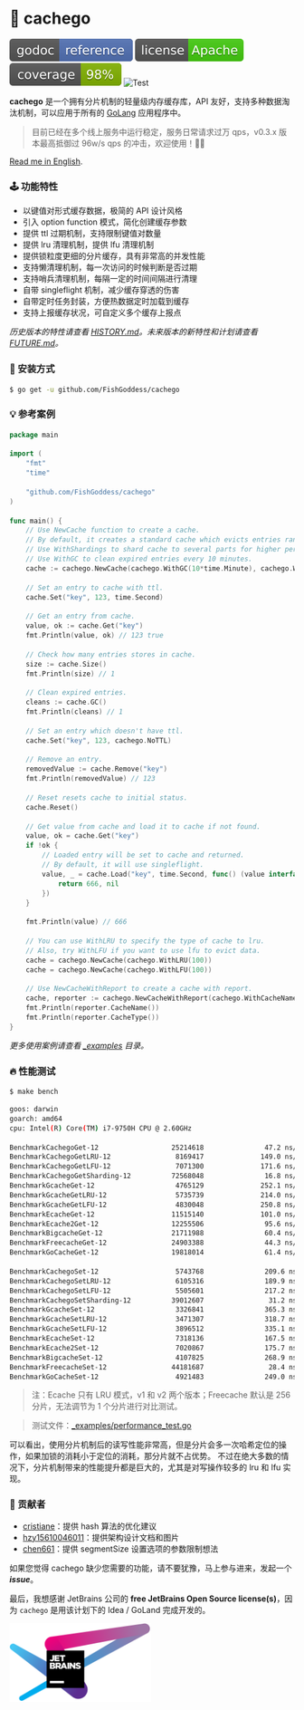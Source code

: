 # 🍰 cachego

[![Go Doc](_icons/godoc.svg)](https://pkg.go.dev/github.com/FishGoddess/cachego)
[![License](_icons/license.svg)](https://www.apache.org/licenses/LICENSE-2.0.html)
[![License](_icons/coverage.svg)](_icons/coverage.svg)
![Test](https://github.com/FishGoddess/cachego/actions/workflows/test.yml/badge.svg)

**cachego** 是一个拥有分片机制的轻量级内存缓存库，API 友好，支持多种数据淘汰机制，可以应用于所有的 [GoLang](https://golang.org) 应用程序中。

> 目前已经在多个线上服务中运行稳定，服务日常请求过万 qps，v0.3.x 版本最高抵御过 96w/s qps 的冲击，欢迎使用！👏🏻

[Read me in English](./README.en.md).

### 🕹 功能特性

* 以键值对形式缓存数据，极简的 API 设计风格
* 引入 option function 模式，简化创建缓存参数
* 提供 ttl 过期机制，支持限制键值对数量
* 提供 lru 清理机制，提供 lfu 清理机制
* 提供锁粒度更细的分片缓存，具有非常高的并发性能
* 支持懒清理机制，每一次访问的时候判断是否过期
* 支持哨兵清理机制，每隔一定的时间间隔进行清理
* 自带 singleflight 机制，减少缓存穿透的伤害
* 自带定时任务封装，方便热数据定时加载到缓存
* 支持上报缓存状况，可自定义多个缓存上报点

_历史版本的特性请查看 [HISTORY.md](./HISTORY.md)。未来版本的新特性和计划请查看 [FUTURE.md](./FUTURE.md)。_

### 🚀 安装方式

```bash
$ go get -u github.com/FishGoddess/cachego
```

### 💡 参考案例

```go
package main

import (
	"fmt"
	"time"

	"github.com/FishGoddess/cachego"
)

func main() {
	// Use NewCache function to create a cache.
	// By default, it creates a standard cache which evicts entries randomly.
	// Use WithShardings to shard cache to several parts for higher performance.
	// Use WithGC to clean expired entries every 10 minutes.
	cache := cachego.NewCache(cachego.WithGC(10*time.Minute), cachego.WithShardings(64))

	// Set an entry to cache with ttl.
	cache.Set("key", 123, time.Second)

	// Get an entry from cache.
	value, ok := cache.Get("key")
	fmt.Println(value, ok) // 123 true

	// Check how many entries stores in cache.
	size := cache.Size()
	fmt.Println(size) // 1

	// Clean expired entries.
	cleans := cache.GC()
	fmt.Println(cleans) // 1

	// Set an entry which doesn't have ttl.
	cache.Set("key", 123, cachego.NoTTL)

	// Remove an entry.
	removedValue := cache.Remove("key")
	fmt.Println(removedValue) // 123

	// Reset resets cache to initial status.
	cache.Reset()

	// Get value from cache and load it to cache if not found.
	value, ok = cache.Get("key")
	if !ok {
		// Loaded entry will be set to cache and returned.
		// By default, it will use singleflight.
		value, _ = cache.Load("key", time.Second, func() (value interface{}, err error) {
			return 666, nil
		})
	}

	fmt.Println(value) // 666

	// You can use WithLRU to specify the type of cache to lru.
	// Also, try WithLFU if you want to use lfu to evict data.
	cache = cachego.NewCache(cachego.WithLRU(100))
	cache = cachego.NewCache(cachego.WithLFU(100))

	// Use NewCacheWithReport to create a cache with report.
	cache, reporter := cachego.NewCacheWithReport(cachego.WithCacheName("test"))
	fmt.Println(reporter.CacheName())
	fmt.Println(reporter.CacheType())
}
```

_更多使用案例请查看 [_examples](./_examples) 目录。_

### 🔥 性能测试

```bash
$ make bench
```

```bash
goos: darwin
goarch: amd64
cpu: Intel(R) Core(TM) i7-9750H CPU @ 2.60GHz

BenchmarkCachegoGet-12                  25214618               47.2 ns/op             0 B/op          0 allocs/op
BenchmarkCachegoGetLRU-12                8169417              149.0 ns/op             0 B/op          0 allocs/op
BenchmarkCachegoGetLFU-12                7071300              171.6 ns/op             0 B/op          0 allocs/op
BenchmarkCachegoGetSharding-12          72568048               16.8 ns/op             0 B/op          0 allocs/op
BenchmarkGcacheGet-12                    4765129              252.1 ns/op            16 B/op          1 allocs/op
BenchmarkGcacheGetLRU-12                 5735739              214.0 ns/op            16 B/op          1 allocs/op
BenchmarkGcacheGetLFU-12                 4830048              250.8 ns/op            16 B/op          1 allocs/op
BenchmarkEcacheGet-12                   11515140              101.0 ns/op             0 B/op          0 allocs/op
BenchmarkEcache2Get-12                  12255506               95.6 ns/op             0 B/op          0 allocs/op
BenchmarkBigcacheGet-12                 21711988               60.4 ns/op             7 B/op          2 allocs/op
BenchmarkFreecacheGet-12                24903388               44.3 ns/op            27 B/op          2 allocs/op
BenchmarkGoCacheGet-12                  19818014               61.4 ns/op             0 B/op          0 allocs/op

BenchmarkCachegoSet-12                   5743768               209.6 ns/op           16 B/op          1 allocs/op
BenchmarkCachegoSetLRU-12                6105316               189.9 ns/op           16 B/op          1 allocs/op
BenchmarkCachegoSetLFU-12                5505601               217.2 ns/op           16 B/op          1 allocs/op
BenchmarkCachegoSetSharding-12          39012607                31.2 ns/op           16 B/op          1 allocs/op
BenchmarkGcacheSet-12                    3326841               365.3 ns/op           56 B/op          3 allocs/op
BenchmarkGcacheSetLRU-12                 3471307               318.7 ns/op           56 B/op          3 allocs/op
BenchmarkGcacheSetLFU-12                 3896512               335.1 ns/op           56 B/op          3 allocs/op
BenchmarkEcacheSet-12                    7318136               167.5 ns/op           32 B/op          2 allocs/op
BenchmarkEcache2Set-12                   7020867               175.7 ns/op           32 B/op          2 allocs/op
BenchmarkBigcacheSet-12                  4107825               268.9 ns/op           55 B/op          0 allocs/op
BenchmarkFreecacheSet-12                44181687                28.4 ns/op            0 B/op          0 allocs/op
BenchmarkGoCacheSet-12                   4921483               249.0 ns/op           16 B/op          1 allocs/op
```

> 注：Ecache 只有 LRU 模式，v1 和 v2 两个版本；Freecache 默认是 256 分片，无法调节为 1 个分片进行对比测试。

> 测试文件：[_examples/performance_test.go](./_examples/performance_test.go)

可以看出，使用分片机制后的读写性能非常高，但是分片会多一次哈希定位的操作，如果加锁的消耗小于定位的消耗，那分片就不占优势。
不过在绝大多数的情况下，分片机制带来的性能提升都是巨大的，尤其是对写操作较多的 lru 和 lfu 实现。

### 👥 贡献者

* [cristiane](https://gitee.com/cristiane)：提供 hash 算法的优化建议
* [hzy15610046011](https://gitee.com/hzy15610046011)：提供架构设计文档和图片
* [chen661](https://gitee.com/chen661)：提供 segmentSize 设置选项的参数限制想法

如果您觉得 cachego 缺少您需要的功能，请不要犹豫，马上参与进来，发起一个 _**issue**_。

最后，我想感谢 JetBrains 公司的 **free JetBrains Open Source license(s)**，因为 `cachego` 是用该计划下的 Idea / GoLand 完成开发的。

<a href="https://www.jetbrains.com/?from=cachego" target="_blank"><img src="./_icons/jetbrains.png" width="250"/></a>
